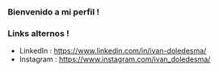### Bienvenido a mi perfil !

### Links alternos !

- LinkedIn : https://www.linkedin.com/in/ivan-doledesma/
- Instagram : https://www.instagram.com/ivan_doledesma/
